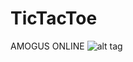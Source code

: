 # TicTacToe
AMOGUS ONLINE
![alt tag](https://i.kym-cdn.com/photos/images/original/002/028/716/ef3.jpg "floppa")
